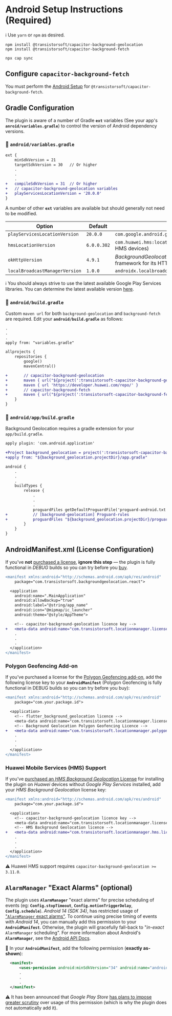 # Android Setup Instructions (Required)

:information_source: Use `yarn` or `npm` as desired.

```
npm install @transistorsoft/capacitor-background-geolocation
npm install @transistorsoft/capacitor-background-fetch

npx cap sync
```

## Configure `capacitor-background-fetch`

You must perform the [Android Setup](https://github.com/transistorsoft/capacitor-background-fetch/blob/master/help/INSTALL-ANDROID.md) for `@transistorsoft/capacitor-background-fetch`.


## Gradle Configuration

The plugin is aware of a number of Gradle **`ext`** variables (See your app's **`anroid/variables.gradle`**) to control the version of Android dependency versions.

### :open_file_folder: **`android/variables.gradle`**

```diff
ext {
    minSdkVersion = 21
    targetSdkVersion = 30   // Or higher
    .
    .
    .
+   compileSdkVersion = 31  // Or higher
+   // capacitor-background-geolocation variables
+   playServicesLocationVersion = '20.0.0'
}
```

A number of other **`ext`** variables are available but should generally not need to be modified.

| Option             | Default     | Description |
|--------------------|------------|--------------|
|`playServicesLocationVersion`  | `20.0.0` | `com.google.android.gms:play-services-location` |
|`hmsLocationVersion`  | `6.0.0.302` | `com.huawei.hms:location` (When running on Huawei HMS devices)|
|`okHttpVersion`     | `4.9.1`    | *BackgroundGeolocation* uses the excellent [okhttp](https://square.github.io/okhttp/) framework for its HTTP Service |
|`localBroadcastManagerVersion`  | `1.0.0` | `androidx.localbroadcastmanager:localbroadcastmanager` |


:information_source: You should always strive to use the latest available Google Play Services libraries.  You can determine the latest available version [here](https://developers.google.com/android/guides/setup).


### :open_file_folder: **`android/build.gradle`**

Custom `maven url` for both `background-geolocation` and `background-fetch` are required.  Edit your **`android/build.gradle`** as follows:

```diff
.
.
.
apply from: "variables.gradle"

allprojects {
    repositories {
        google()
        mavenCentral()

+       // capacitor-background-geolocation
+       maven { url("${project(':transistorsoft-capacitor-background-geolocation').projectDir}/libs") }
+       maven { url 'https://developer.huawei.com/repo/' }
+       // capacitor-background-fetch
+       maven { url("${project(':transistorsoft-capacitor-background-fetch').projectDir}/libs") }
    }
}
```

### :open_file_folder: **`android/app/build.gradle`**

Background Geolocation requires a gradle extension for your `app/build.gradle`.

```diff
apply plugin: 'com.android.application'

+Project background_geolocation = project(':transistorsoft-capacitor-background-geolocation')
+apply from: "${background_geolocation.projectDir}/app.gradle"

android {
    .
    .
    .
    buildTypes {
        release {
            .
            .
            .
            proguardFiles getDefaultProguardFile('proguard-android.txt'), 'proguard-rules.pro'
+           // [background-geolocation] Proguard-rules
+           proguardFiles "${background_geolocation.projectDir}/proguard-rules.pro"
        }
    }
}
```

## AndroidManifest.xml (License Configuration)

If you've **not** [purchased a license](https://www.transistorsoft.com/shop/products/capacitor-background-geolocation#plans), **ignore this step** &mdash; the plugin is fully functional in *DEBUG* builds so you can try before you [buy](https://www.transistorsoft.com/shop/products/capacitor-background-geolocation#plans).

```diff
<manifest xmlns:android="http://schemas.android.com/apk/res/android"
    package="com.transistorsoft.backgroundgeolocation.react">

  <application
    android:name=".MainApplication"
    android:allowBackup="true"
    android:label="@string/app_name"
    android:icon="@mipmap/ic_launcher"
    android:theme="@style/AppTheme">

    <!-- capacitor-background-geolocation licence key -->
+   <meta-data android:name="com.transistorsoft.locationmanager.license" android:value="YOUR_LICENCE_KEY_HERE" />
    .
    .
    .
  </application>
</manifest>
```

### Polygon Geofencing Add-on

If you've purchased a license for the [Polygon Geofencing add-on](https://shop.transistorsoft.com/products/polygon-geofencing), add the following license key to your __`AndroidManifest`__ (Polygon Geofencing is fully functional in DEBUG builds so you can try before you buy):

```diff
<manifest xmlns:android="http://schemas.android.com/apk/res/android"
    package="com.your.package.id">

  <application>
    <!-- flutter_background_geolocation licence -->
    <meta-data android:name="com.transistorsoft.locationmanager.license" android:value="YOUR_LICENCE_KEY_HERE" />
    <!-- Background Geolocation Polygon Geofencing Licence -->
+   <meta-data android:name="com.transistorsoft.locationmanager.polygon.license" android:value="YOUR_POLYGON_LICENCE_KEY_HERE" />
    .
    .
    .
  </application>
</manifest>
```

### Huawei Mobile Services (HMS) Support

If you've [purchased an *HMS Background Geolocation* License](https://shop.transistorsoft.com/collections/frontpage/products/huawei-background-geolocation) for installing the plugin on _Huawei_ devices without *Google Play Services* installed, add your *HMS Background Geolocation* license key:

```diff
<manifest xmlns:android="http://schemas.android.com/apk/res/android"
    package="com.your.package.id">

  <application>
    <!-- capacitor-background-geolocation licence key -->
    <meta-data android:name="com.transistorsoft.locationmanager.license" android:value="YOUR_LICENCE_KEY_HERE" />
    <!-- HMS Background Geolocation licence -->
+   <meta-data android:name="com.transistorsoft.locationmanager.hms.license" android:value="YOUR_HMS_LICENCE_KEY_HERE" />
    .
    .
    .
  </application>
</manifest>
```
:warning: Huawei HMS support requires `capacitor-background-geolocation >= 3.11.0`.

## `AlarmManager` "Exact Alarms" (optional)

The plugin uses __`AlarmManager`__ "exact alarms" for precise scheduling of events (eg: __`Config.stopTimeout`__, __`Config.motionTriggerDelay`__, __`Config.schedule`__).  *Android 14 (SDK 34)*, has restricted usage of ["`AlarmManager` exact alarms"](https://developer.android.com/about/versions/14/changes/schedule-exact-alarms).  To continue using precise timing of events with *Android 14*, you can manually add this permission to your __`AndroidManifest`__.  Otherwise, the plugin will gracefully fall-back to "*in-exact* `AlarmManager` scheduling".  For more information about Android's __`AlarmManager`__, see the [Android API Docs](https://developer.android.com/training/scheduling/alarms).

:open_file_folder: In your __`AndroidManifest`__, add the following permission (**exactly as-shown**):

```xml
  <manifest>
      <uses-permission android:minSdkVersion="34" android:name="android.permission.USE_EXACT_ALARM" />
      .
      .
      .
  </manifest>
```
:warning: It has been announced that *Google Play Store* [has plans to impose greater scrutiny](https://support.google.com/googleplay/android-developer/answer/13161072?sjid=3640341614632608469-NA) over usage of this permission (which is why the plugin does not automatically add it).




